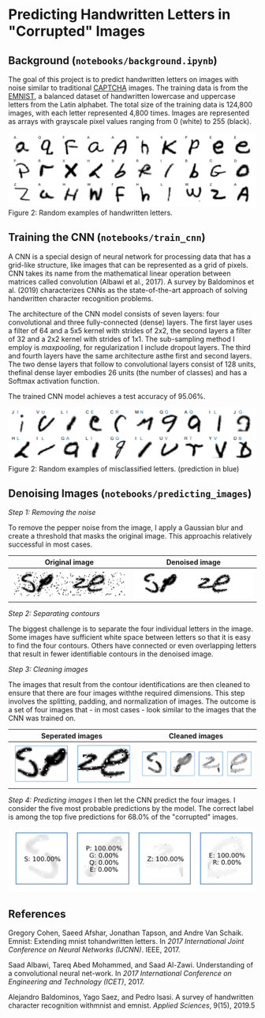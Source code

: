 # Predicting Handwritten Letters in "Corrupted" Images

## Background (`notebooks/background.ipynb`)
The goal of this project is to predict handwritten letters on images with noise
similar to traditional [CAPTCHA](https://en.wikipedia.org/wiki/CAPTCHA)
images. The training data is from the
[EMNIST](https://www.nist.gov/itl/products-and-services/emnist-dataset), a
balanced dataset of handwritten lowercase and uppercase letters from the Latin
alphabet. The total size of the training data is 124,800 images, with each
letter represented 4,800 times. Images are represented as arrays with grayscale
pixel values ranging from 0 (white) to 255 (black).

![Example images](figures/examples.png)
Figure 2: Random examples of handwritten letters.

## Training the CNN (`notebooks/train_cnn`)

A CNN is a special design of neural network for processing data that has a
grid-like structure, like images that can be represented as a grid of pixels.
CNN takes its name from the mathematical linear operation between matrices
called convolution (Albawi et al., 2017). A survey by Baldominos et al. (2019)
characterizes CNNs as the state-of-the-art approach of solving handwritten character recognition problems.

The architecture of the CNN model consists of seven layers: four
convolutional and three fully-connected (dense) layers. The first layer uses a
filter of 64 and a 5x5 kernel with strides of 2x2,  the second layers a filter
of 32 and a 2x2 kernel with strides of 1x1. The sub-sampling method I employ is
*maxpooling*, for regularization I include dropout layers. The third and fourth
layers have the same architecture asthe first and second layers. The two dense
layers that follow to convolutional layers consist of 128 units, thefinal dense
layer embodies 26 units (the number of classes) and has a Softmax activation
function.

The trained CNN model achieves a test accuracy of 95.06%.

![Wrong predictions](figures/cnn_wrong_predictions.png)
Figure 2: Random examples of misclassified letters. (prediction in blue)

## Denoising Images (`notebooks/predicting_images`)

*Step 1: Removing the noise*

To remove the pepper noise from the image, I apply a Gaussian blur and create a
threshold that masks the original image. This approachis relatively successful
in most cases.

|                    Original image                    |                    Denoised image                    |
| :--------------------------------------------------: | :--------------------------------------------------: |
| ![Predictions](figures/denoise_example_original.png) | ![Predictions](figures/denoise_example_denoised.png) |

*Step 2: Separating contours*

The biggest challenge is to separate the four individual letters in the image.
Some images have sufficient white space between letters so that it is easy to
find the four contours. Others have connected or even overlapping letters that result in fewer identifiable contours in the denoised image. 

*Step 3: Cleaning images*

The images that result from the contour identifications are then cleaned to
ensure that there are four images withthe required dimensions. This step
involves the splitting, padding, and normalization of images. The outcome is a
set of four images that - in most cases - look similar to the images that the
CNN was trained on.

|                   Seperated images                    |                   Cleaned images                    |
| :---------------------------------------------------: | :-------------------------------------------------: |
| ![Predictions](figures/denoise_example_seperated.png) | ![Predictions](figures/denoise_example_cleaned.png) |

*Step 4: Predicting images*
I then let the CNN predict the four images. I consider the five most probable
predictions by the model. The correct label is among the top five predictions
for 68.0% of the "corrupted" images.

![Predictions](figures/denoise_example_prediction.png)


## References
Gregory  Cohen,  Saeed  Afshar,  Jonathan  Tapson,  and  Andre  Van  Schaik.
Emnist:  Extending  mnist  tohandwritten letters. In *2017 International Joint
Conference on Neural Networks (IJCNN)*. IEEE, 2017.

Saad Albawi, Tareq Abed Mohammed, and Saad Al-Zawi.  Understanding of a
convolutional neural net-work. In *2017 International Conference on Engineering
and Technology (ICET)*, 2017.

Alejandro Baldominos, Yago Saez, and Pedro Isasi.  A survey of handwritten
character recognition withmnist and emnist. *Applied Sciences*, 9(15), 2019.5
